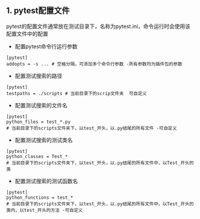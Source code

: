 ## 1. pytest配置文件

pytest的配置文件通常放在测试目录下，名称为pytest.ini，命令运行时会使用该配置文件中的配置

- 配置pytest命令行运行参数

```
[pytest]
addopts = -s ... # 空格分隔，可添加多个命令行参数 -所有参数均为插件包的参数
```

- 配置测试搜索的路径

```
[pytest]
testpaths = ./scripts # 当前目录下的scrip文件夹  可自定义
```

- 配置测试搜索的文件名

```
[pytest]
python_files = test_*.py
# 当前目录下的scripts文件夹下，以test_开头，以.py结尾的所有文件 -可自定义
```

- 配置测试搜索的测试类名

```
[pytest]
python_classes = Test_*
# 当前目录下的scripts文件夹下，以test_开头，以.py结尾的所有文件中，以Test_开头的类
```

- 配置测试搜索的测试函数名

```
[pytest]
python_functions = test_*
# 当前目录下的scripts文件夹下，以test_开头，以.py结尾的所有文件中，以Test_开头的类内，以test_开头的⽅法 -可自定义
```